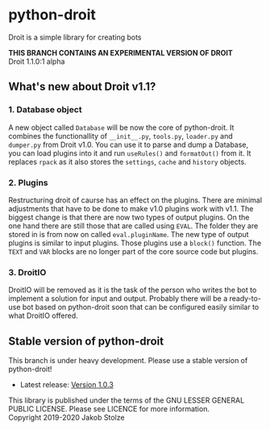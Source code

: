 # python-droit
Droit is a simple library for creating bots

**THIS BRANCH CONTAINS AN EXPERIMENTAL VERSION OF DROIT**  
Droit 1.1.0:1 alpha  

## What's new about Droit v1.1?
### 1. Database object
A new object called `Database` will be now the core of python-droit. It combines the functionallity of `__init__.py`, `tools.py`, `loader.py` and `dumper.py` from Droit v1.0. You can use it to parse and dump a Database, you can load plugins into it and run `useRules()` and `formatOut()` from it. It replaces `rpack` as it also stores the `settings`, `cache` and `history` objects.

### 2. Plugins
Restructuring droit of caurse has an effect on the plugins. There are minimal adjustments that have to be done to make v1.0 plugins work with v1.1. The biggest change is that there are now two types of output plugins. On the one hand there are still those that are called using `EVAL`. The folder they are stored in is from now on called `eval.pluginName`. The new type of output plugins is similar to input plugins. Those plugins use a `block()` function. The `TEXT` and `VAR` blocks are no longer part of the core source code but plugins.

### 3. DroitIO
DroitIO will be removed as it is the task of the person who writes the bot to implement a solution for input and output. Probably there will be a ready-to-use bot based on python-droit soon that can be configured easily similar to what DroitIO offered.
  
## Stable version of python-droit
This branch is under heavy development. Please use a stable version of python-droit!
- Latest release: [Version 1.0.3](https://github.com/jarinox/python-droit/releases/tag/v1.0.3)

This library is published under the terms of the GNU LESSER GENERAL PUBLIC LICENSE. Please see LICENCE for more information.  
Copyright 2019-2020 Jakob Stolze
